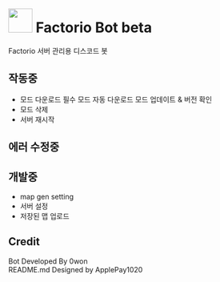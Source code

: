 # <img src="https://github.com/PARKasd/factorio_bot-working/blob/main/src/qOiiCE6c_resiz.png" width="48" height="48"/> Factorio Bot beta

Factorio 서버 관리용 디스코드 봇

## 작동중
 - 모드 다운로드 필수 모드 자동 다운로드 모드 업데이트 & 버전 확인 
 - 모드 삭제 
 - 서버 재시작 
 
## 에러 수정중

## 개발중

 - map gen setting  
 - 서버 설정 
 - 저장된 맵 업로드

## Credit

Bot Developed By 0won
<br>
README.md Designed by ApplePay1020
